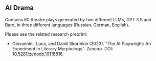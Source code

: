 ## AI Drama
Contains 60 theatre plays generated by two different LLMs, GPT 3.5 and Bard, in three different languages (Russian, German, English).

Please see the related research preprint:
* Giovannini, Luca, and Daniil Skorinkin (2023). "The AI Playwright: An Experiment in Literary Morphology". _Zenodo_. DOI: [10.5281/zenodo.10118816](https://doi.org/10.5281/zenodo.10118816).

